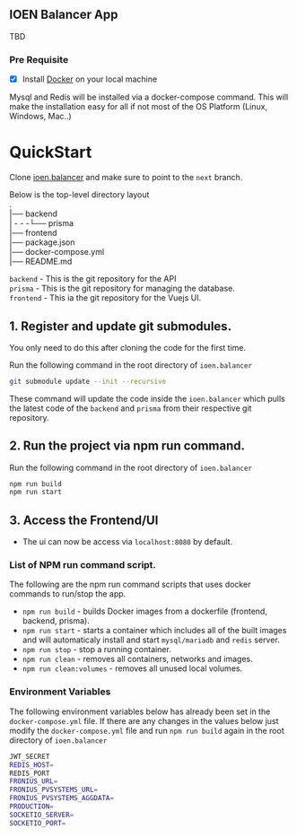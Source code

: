 ## IOEN Balancer App
TBD

### Pre Requisite
- [x] Install [Docker](https://docs.docker.com/get-docker/) on your local machine

Mysql and Redis will be installed via a docker-compose command.  This will make the installation easy for all if not most of the OS Platform (Linux, Windows, Mac..)

# QuickStart

Clone [ioen.balancer](https://github.com/ioen-tech/ioen.balancer) and make sure to point to the `next` branch.

Below is the top-level directory layout  
.  
|── backend  
| - - -└── prisma  
|── frontend  
|── package.json  
|── docker-compose.yml  
|── README.md 

`backend` - This is the git repository for the API  
`prisma`  - This is the git repository for managing the database.  
`frontend` - This ia the git repository for the Vuejs UI.

## 1.  Register and update git submodules.
You only need to do this after cloning the code for the first time.

Run the following command in the root directory of `ioen.balancer`
````bash
git submodule update --init --recursive
````
These command will update the code inside the `ioen.balancer` which pulls the latest code of the `backend` and `prisma` from their respective git repository.

## 2.  Run the project via npm run command.
Run the following command in the root directory of `ioen.balancer`
````bash
npm run build
npm run start
````

## 3.  Access the Frontend/UI
* The ui can now be access via `localhost:8080` by default.

### List of NPM run command script.

The following are the npm run command scripts that uses docker commands to run/stop the app.
* `npm run build` - builds Docker images from a dockerfile (frontend, backend, prisma).
* `npm run start` - starts a container which includes all of the built images and will automaticaly install and start `mysql/mariadb` and `redis` server.
* `npm run stop` - stop a running container.
* `npm run clean` - removes all containers, networks and images.
* `npm run clean:volumes` - removes all unused local volumes.


### Environment Variables
The following environment variables below has already been set in the `docker-compose.yml` file.
If there are any changes in the values below just modify the `docker-compose.yml` file and run `npm run build` again in the root directory of `ioen.balancer`
````bash
JWT_SECRET
REDIS_HOST=
REDIS_PORT
FRONIUS_URL=
FRONIUS_PVSYSTEMS_URL=
FRONIUS_PVSYSTEMS_AGGDATA=
PRODUCTION=
SOCKETIO_SERVER=
SOCKETIO_PORT=
````